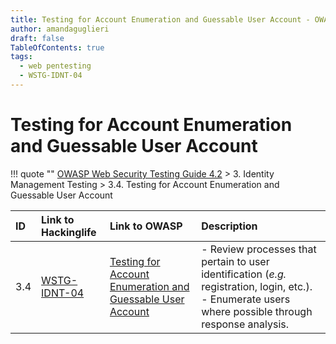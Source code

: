 ```yaml
---
title: Testing for Account Enumeration and Guessable User Account - OWASP Web Security Testing Guide 
author: amandaguglieri
draft: false
TableOfContents: true
tags:
  - web pentesting
  - WSTG-IDNT-04
---
```




# Testing for Account Enumeration and Guessable User Account

!!! quote ""
	[OWASP Web Security Testing Guide 4.2](index.md) > 3. Identity Management Testing > 3.4. Testing for Account Enumeration and Guessable User Account

|ID|Link to Hackinglife|Link to OWASP|Description|
|:---|:---|:---|:---|
|3.4|[WSTG-IDNT-04](WSTG-IDNT-04.md)|[Testing for Account Enumeration and Guessable User Account](https://owasp.org/www-project-web-security-testing-guide/latest/4-Web_Application_Security_Testing/03-Identity_Management_Testing/04-Testing_for_Account_Enumeration_and_Guessable_User_Account)|- Review processes that pertain to user identification (*e.g.* registration, login, etc.).  - Enumerate users where possible through response analysis.|

